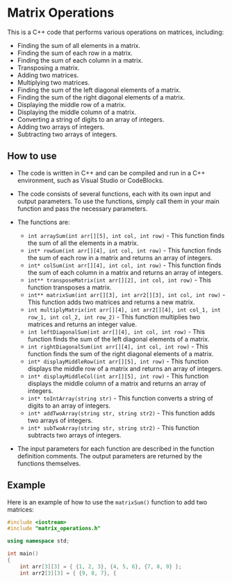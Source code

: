 # Matrix Operations

This is a C++ code that performs various operations on matrices, including:

- Finding the sum of all elements in a matrix.
- Finding the sum of each row in a matrix.
- Finding the sum of each column in a matrix.
- Transposing a matrix.
- Adding two matrices.
- Multiplying two matrices.
- Finding the sum of the left diagonal elements of a matrix.
- Finding the sum of the right diagonal elements of a matrix.
- Displaying the middle row of a matrix.
- Displaying the middle column of a matrix.
- Converting a string of digits to an array of integers.
- Adding two arrays of integers.
- Subtracting two arrays of integers.

## How to use

- The code is written in C++ and can be compiled and run in a C++ environment, such as Visual Studio or CodeBlocks.

- The code consists of several functions, each with its own input and output parameters. To use the functions, simply call them in your main function and pass the necessary parameters.

- The functions are:

  - `int arraySum(int arr[][5], int col, int row)` - This function finds the sum of all the elements in a matrix.
  - `int* rowSum(int arr[][4], int col, int row)` - This function finds the sum of each row in a matrix and returns an array of integers.
  - `int* colSum(int arr[][4], int col, int row)` - This function finds the sum of each column in a matrix and returns an array of integers.
  - `int** transposeMatrix(int arr[][2], int col, int row)` - This function transposes a matrix.
  - `int** matrixSum(int arr[][3], int arr2[][3], int col, int row)` - This function adds two matrices and returns a new matrix.
  - `int multiplyMatrix(int arr[][4], int arr2[][4], int col_1, int row_1, int col_2, int row_2)` - This function multiplies two matrices and returns an integer value.
  - `int leftDiagonalSum(int arr[][4], int col, int row)` - This function finds the sum of the left diagonal elements of a matrix.
  - `int rightDiagonalSum(int arr[][4], int col, int row)` - This function finds the sum of the right diagonal elements of a matrix.
  - `int* displayMiddleRow(int arr[][5], int row)` - This function displays the middle row of a matrix and returns an array of integers.
  - `int* displayMiddleCol(int arr[][5], int row)` - This function displays the middle column of a matrix and returns an array of integers.
  - `int* toIntArray(string str)` - This function converts a string of digits to an array of integers.
  - `int* addTwoArray(string str, string str2)` - This function adds two arrays of integers.
  - `int* subTwoArray(string str, string str2)` - This function subtracts two arrays of integers.

- The input parameters for each function are described in the function definition comments. The output parameters are returned by the functions themselves.

## Example

Here is an example of how to use the `matrixSum()` function to add two matrices:

```c++
#include <iostream>
#include "matrix_operations.h"

using namespace std;

int main()
{
    int arr[3][3] = { {1, 2, 3}, {4, 5, 6}, {7, 8, 9} };
    int arr2[3][3] = { {9, 8, 7}, {
